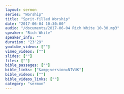 ```yaml
---
layout: sermon
series: "Worship"
title: "Sprit-filled Worship"
date: "2017-06-04 10:30:00"
audio: "/documents/2017-06-04 Rich White 10-30.mp3"
speaker: "Rich White"
speaker_info: ""
duration: "23'29"
youtube_videos: [""]
vimeo_videos: [""]
slides: [""]
files: [""]
bible_passages: [""]
bible_links: ["&amp;version=NIVUK"]
bible_videos: [""]
bible_videos_links: [""]
category: "sermon"
---
```

